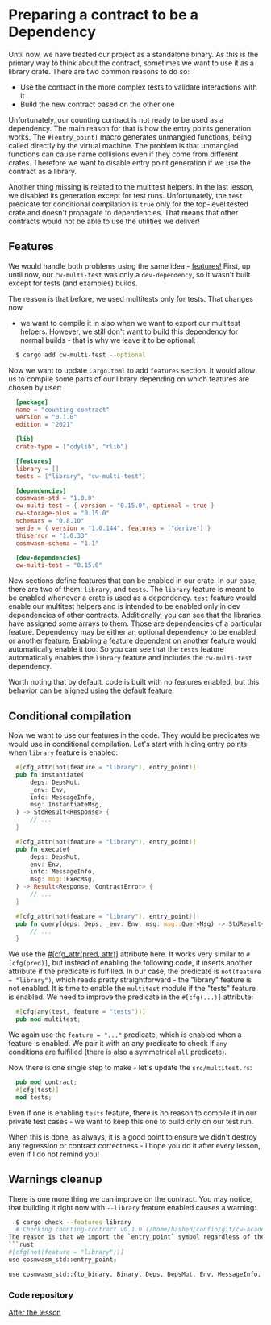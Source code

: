 # Preparing a contract to be a Dependency

Until now, we have treated our project as a standalone binary. As this is the primary way to think about the contract, sometimes we want to use it as a library crate. There are two common reasons to do so:

- Use the contract in the more complex tests to validate interactions with it
- Build the new contract based on the other one

Unfortunately, our counting contract is not ready to be used as a dependency. The main reason for that is how the entry points generation works. The `#[entry_point]` macro generates unmangled functions, being called directly by the virtual machine. The problem is that unmangled functions can cause name collisions even if they come from different crates. Therefore we want to disable entry point generation if we use the contract as a library.

Another thing missing is related to the multitest helpers. In the last lesson, we disabled its generation except for test runs. Unfortunately, the `test` predicate for conditional compilation is `true` only for the top-level tested crate and doesn't propagate to dependencies. That means that other contracts would not be able to use the utilities we deliver!

## Features

We would handle both problems using the same idea - [features!](https://doc.rust-lang.org/cargo/reference/features.html) First, up until now, our `cw-multi-test` was only a `dev-dependency`, so it wasn't built except for tests (and examples) builds.

The reason is that before, we used multitests only for tests. That changes now

- we want to compile it in also when we want to export our multitest helpers. However, we still don't want to build this dependency for normal builds - that is why we leave it to be optional:

```bash
  $ cargo add cw-multi-test --optional
```

Now we want to update `Cargo.toml` to add `features` section. It would allow us to compile some parts of our library depending on which features are chosen by user:

```toml
  [package]
  name = "counting-contract"
  version = "0.1.0"
  edition = "2021"

  [lib]
  crate-type = ["cdylib", "rlib"]

  [features]
  library = []
  tests = ["library", "cw-multi-test"]

  [dependencies]
  cosmwasm-std = "1.0.0"
  cw-multi-test = { version = "0.15.0", optional = true }
  cw-storage-plus = "0.15.0"
  schemars = "0.8.10"
  serde = { version = "1.0.144", features = ["derive"] }
  thiserror = "1.0.33"
  cosmwasm-schema = "1.1"

  [dev-dependencies]
  cw-multi-test = "0.15.0"
```

New sections define features that can be enabled in our crate. In our case, there are two of them: `library`, and `tests`. The `library` feature is meant to be enabled whenever a crate is used as a dependency. `test` feature would enable our multitest helpers and is intended to be enabled only in dev dependencies of other contracts. Additionally, you can see that the libraries have assigned some arrays to them. Those are dependencies of a particular feature. Dependency may be either an optional dependency to be enabled or another feature. Enabling a feature dependent on another feature would automatically enable it too. So you can see that the `tests` feature automatically enables the `library` feature and includes the `cw-multi-test` dependency.

Worth noting that by default, code is built with no features enabled, but this behavior can be aligned using the [default feature](https://doc.rust-lang.org/cargo/reference/features.html#the-default-feature).

## Conditional compilation

Now we want to use our features in the code. They would be predicates we would use in conditional compilation. Let's start with hiding entry points when `library` feature is enabled:

```rust
  #[cfg_attr(not(feature = "library"), entry_point)]
  pub fn instantiate(
      deps: DepsMut,
      _env: Env,
      info: MessageInfo,
      msg: InstantiateMsg,
  ) -> StdResult<Response> {
      // ...
  }

  #[cfg_attr(not(feature = "library"), entry_point)]
  pub fn execute(
      deps: DepsMut,
      env: Env,
      info: MessageInfo,
      msg: msg::ExecMsg,
  ) -> Result<Response, ContractError> {
      // ...
  }

  #[cfg_attr(not(feature = "library"), entry_point)]
  pub fn query(deps: Deps, _env: Env, msg: msg::QueryMsg) -> StdResult<Binary> {
      // ...
  }
```

We use the [#[cfg_attr(pred, attr)]](https://doc.rust-lang.org/reference/conditional-compilation.html#the-cfg_attr-attribute) attribute here. It works very similar to `#[cfg(pred)]`, but instead of enabling the following code, it inserts another attribute if the predicate is fulfilled. In our case, the predicate is `not(feature = "library")`, which reads pretty straightforward - the "library" feature is not enabled.
It is time to enable the `multitest` module if the "tests" feature is enabled. We need to improve the predicate in the `#[cfg(...)]` attribute:

```rust
  #[cfg(any(test, feature = "tests"))]
  pub mod multitest;
```

We again use the `feature = "..."` predicate, which is enabled when a feature is enabled. We pair it with an any predicate to check if `any` conditions are fulfilled (there is also a symmetrical `all` predicate).

Now there is one single step to make - let's update the `src/multitest.rs`:

```rust
  pub mod contract;
  #[cfg(test)]
  mod tests;
```

Even if one is enabling `tests` feature, there is no reason to compile it in our private test cases - we want to keep this one to build only on our test run.

When this is done, as always, it is a good point to ensure we didn't destroy any regression or contract correctness - I hope you do it after every lesson, even if I do not remind you!

## Warnings cleanup

There is one more thing we can improve on the contract. You may notice, that building it right now with `--library` feature enabled causes a warning:

````bash
  $ cargo check --features library
  # Checking counting-contract v0.1.0 (/home/hashed/confio/git/cw-academy/counting-contract) warning: unused import: `cosmwasm_std::entry_point` --> src/lib.rs:1:5 | 1 | use cosmwasm_std::entry_point; | ^^^^^^^^^^^^^^^^^^^^^^^^^ | = note: `#[warn(unused_imports)]` on by default warning: `counting-contract` (lib) generated 1 warning Finished dev [unoptimized + debuginfo] target(s) in 0.57s
The reason is that we import the `entry_point` symbol regardless of the feature state, but we never use it when `library` feature is enabled. To get rid of this warning, we can extract `entry_point` to its own `use` statement and compile it conditionally, with cfg attribute - it would make the compiler happy and less annoying!
```rust
#[cfg(not(feature = "library"))]
use cosmwasm_std::entry_point;

use cosmwasm_std::{to_binary, Binary, Deps, DepsMut, Env, MessageInfo, Response, StdResult};
````

### Code repository

[After the lesson](https://github.com/CosmWasm/cw-academy-course/commit/3d92282218f1c9ef7aabccc6f4cc8abfafd0b4f2)
